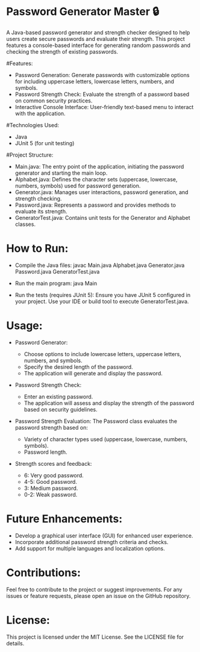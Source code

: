 # Password Generator Master 🔒
A Java-based password generator and strength checker designed to help users create secure passwords and evaluate their strength. This project features a console-based interface for generating random passwords and checking the strength of existing passwords.

#Features:
- Password Generation: Generate passwords with customizable options for including uppercase letters, lowercase letters, numbers, and symbols.
- Password Strength Check: Evaluate the strength of a password based on common security practices.
- Interactive Console Interface: User-friendly text-based menu to interact with the application.

#Technologies Used:
- Java
- JUnit 5 (for unit testing)

#Project Structure:
- Main.java: The entry point of the application, initiating the password generator and starting the main loop.
- Alphabet.java: Defines the character sets (uppercase, lowercase, numbers, symbols) used for password generation.
- Generator.java: Manages user interactions, password generation, and strength checking.
- Password.java: Represents a password and provides methods to evaluate its strength.
- GeneratorTest.java: Contains unit tests for the Generator and Alphabet classes.

# How to Run:
- Compile the Java files:
javac Main.java Alphabet.java Generator.java Password.java GeneratorTest.java

- Run the main program:
java Main
- Run the tests (requires JUnit 5): Ensure you have JUnit 5 configured in your project. Use your IDE or build tool to execute GeneratorTest.java.

# Usage:
- Password Generator:
    - Choose options to include lowercase letters, uppercase letters, numbers, and symbols.
    - Specify the desired length of the password.
    - The application will generate and display the password.

- Password Strength Check:
    - Enter an existing password.
    - The application will assess and display the strength of the password based on security guidelines.

- Password Strength Evaluation:
  The Password class evaluates the password strength based on:
    - Variety of character types used (uppercase, lowercase, numbers, symbols).
    - Password length.

- Strength scores and feedback:
  - 6: Very good password.
  - 4-5: Good password.
  - 3: Medium password.
  - 0-2: Weak password.

# Future Enhancements:
- Develop a graphical user interface (GUI) for enhanced user experience.
- Incorporate additional password strength criteria and checks.
- Add support for multiple languages and localization options.

# Contributions:
Feel free to contribute to the project or suggest improvements. For any issues or feature requests, please open an issue on the GitHub repository.

# License:
This project is licensed under the MIT License. See the LICENSE file for details.
